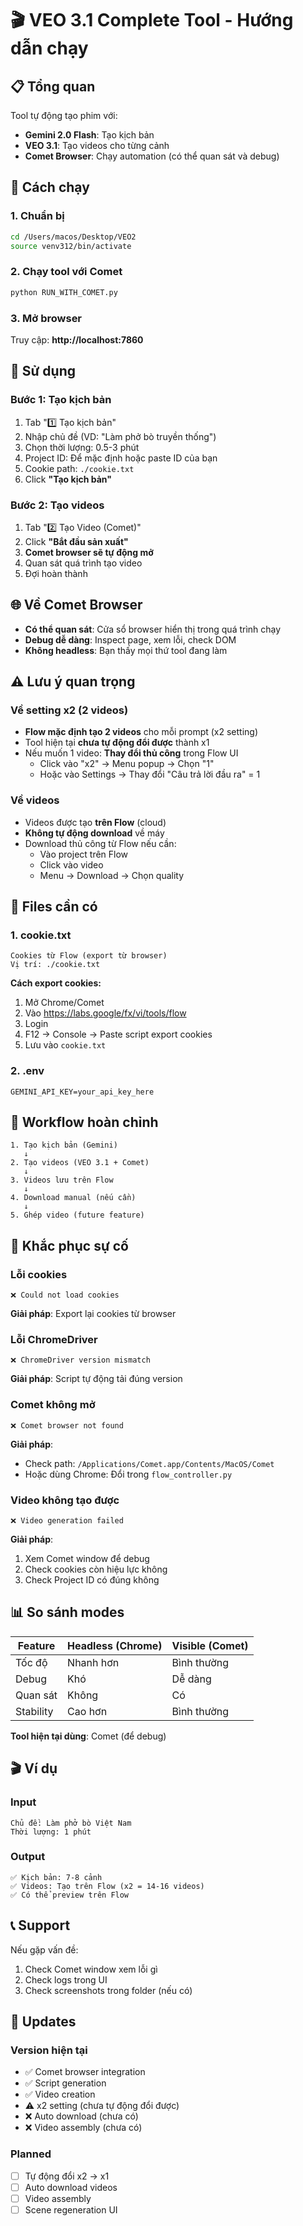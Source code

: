 # 🎬 VEO 3.1 Complete Tool - Hướng dẫn chạy

## 📋 Tổng quan

Tool tự động tạo phim với:
- **Gemini 2.0 Flash**: Tạo kịch bản
- **VEO 3.1**: Tạo videos cho từng cảnh
- **Comet Browser**: Chạy automation (có thể quan sát và debug)

## 🚀 Cách chạy

### 1. Chuẩn bị

```bash
cd /Users/macos/Desktop/VEO2
source venv312/bin/activate
```

### 2. Chạy tool với Comet

```bash
python RUN_WITH_COMET.py
```

### 3. Mở browser

Truy cập: **http://localhost:7860**

## 📖 Sử dụng

### Bước 1: Tạo kịch bản
1. Tab "1️⃣ Tạo kịch bản"
2. Nhập chủ đề (VD: "Làm phở bò truyền thống")
3. Chọn thời lượng: 0.5-3 phút
4. Project ID: Để mặc định hoặc paste ID của bạn
5. Cookie path: `./cookie.txt`
6. Click **"Tạo kịch bản"**

### Bước 2: Tạo videos
1. Tab "2️⃣ Tạo Video (Comet)"
2. Click **"Bắt đầu sản xuất"**
3. **Comet browser sẽ tự động mở**
4. Quan sát quá trình tạo video
5. Đợi hoàn thành

## 🌐 Về Comet Browser

- **Có thể quan sát**: Cửa sổ browser hiển thị trong quá trình chạy
- **Debug dễ dàng**: Inspect page, xem lỗi, check DOM
- **Không headless**: Bạn thấy mọi thứ tool đang làm

## ⚠️ Lưu ý quan trọng

### Về setting x2 (2 videos)
- **Flow mặc định tạo 2 videos** cho mỗi prompt (x2 setting)
- Tool hiện tại **chưa tự động đổi được** thành x1
- Nếu muốn 1 video: **Thay đổi thủ công** trong Flow UI
  - Click vào "x2" → Menu popup → Chọn "1"
  - Hoặc vào Settings → Thay đổi "Câu trả lời đầu ra" = 1

### Về videos
- Videos được tạo **trên Flow** (cloud)
- **Không tự động download** về máy
- Download thủ công từ Flow nếu cần:
  - Vào project trên Flow
  - Click vào video
  - Menu → Download → Chọn quality

## 📁 Files cần có

### 1. cookie.txt
```
Cookies từ Flow (export từ browser)
Vị trí: ./cookie.txt
```

**Cách export cookies:**
1. Mở Chrome/Comet
2. Vào https://labs.google/fx/vi/tools/flow
3. Login
4. F12 → Console → Paste script export cookies
5. Lưu vào `cookie.txt`

### 2. .env
```
GEMINI_API_KEY=your_api_key_here
```

## 🎯 Workflow hoàn chỉnh

```
1. Tạo kịch bản (Gemini)
   ↓
2. Tạo videos (VEO 3.1 + Comet)
   ↓
3. Videos lưu trên Flow
   ↓
4. Download manual (nếu cần)
   ↓
5. Ghép video (future feature)
```

## 🔧 Khắc phục sự cố

### Lỗi cookies
```
❌ Could not load cookies
```
**Giải pháp**: Export lại cookies từ browser

### Lỗi ChromeDriver
```
❌ ChromeDriver version mismatch
```
**Giải pháp**: Script tự động tải đúng version

### Comet không mở
```
❌ Comet browser not found
```
**Giải pháp**:
- Check path: `/Applications/Comet.app/Contents/MacOS/Comet`
- Hoặc dùng Chrome: Đổi trong `flow_controller.py`

### Video không tạo được
```
❌ Video generation failed
```
**Giải pháp**:
1. Xem Comet window để debug
2. Check cookies còn hiệu lực không
3. Check Project ID có đúng không

## 📊 So sánh modes

| Feature | Headless (Chrome) | Visible (Comet) |
|---------|-------------------|-----------------|
| Tốc độ | Nhanh hơn | Bình thường |
| Debug | Khó | Dễ dàng |
| Quan sát | Không | Có |
| Stability | Cao hơn | Bình thường |

**Tool hiện tại dùng**: Comet (để debug)

## 🎬 Ví dụ

### Input
```
Chủ đề: Làm phở bò Việt Nam
Thời lượng: 1 phút
```

### Output
```
✅ Kịch bản: 7-8 cảnh
✅ Videos: Tạo trên Flow (x2 = 14-16 videos)
✅ Có thể preview trên Flow
```

## 📞 Support

Nếu gặp vấn đề:
1. Check Comet window xem lỗi gì
2. Check logs trong UI
3. Check screenshots trong folder (nếu có)

## 🔄 Updates

### Version hiện tại
- ✅ Comet browser integration
- ✅ Script generation
- ✅ Video creation
- ⚠️ x2 setting (chưa tự động đổi được)
- ❌ Auto download (chưa có)
- ❌ Video assembly (chưa có)

### Planned
- [ ] Tự động đổi x2 → x1
- [ ] Auto download videos
- [ ] Video assembly
- [ ] Scene regeneration UI
